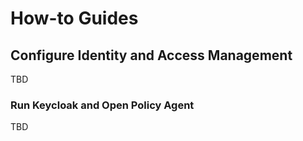 # How-to Guides

## Configure Identity and Access Management

TBD

### Run Keycloak and Open Policy Agent

TBD
